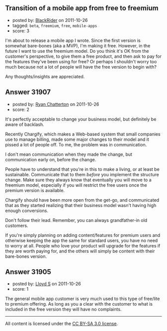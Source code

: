 ## Transition of a mobile app from free to freemium

- posted by: [BlackRider](https://stackexchange.com/users/-1/13723-blackrider) on 2011-10-26
- tagged: `beta`, `freemium`, `free`, `mobile-apps`
- score: 3

I'm about to release a mobile app I wrote. Since the first version is somewhat bare-bones (aka a MVP), I'm making it free. However, in the future I want to use the freemium model. Do you think it's OK from the customer's perspective, to give them a free product, and then ask to pay for the features they've been using for free? Or perhaps I shouldn't worry too much because not a lot of people will have the free version to begin with? 

Any thoughts/insights are appreciated.


## Answer 31907

- posted by: [Ryan Chatterton](https://stackexchange.com/users/-1/3753-ryan-chatterton) on 2011-10-26
- score: 2

It's perfectly acceptable to change your business model, but definitely be aware of backlash.

Recently Chargify, which makes a Web-based system that small companies use to manage billing, made some major changes to their model and it pissed a lot of people off. To me, the problem was in communication. 

I don't mean communication when they made the change, but communication early on, before the change.

People have to understand that you're in this to make a living, or at least be sustainable. Communicate that to them *before* you implement the structure change. Make sure they always know that eventually you will move to a freemium model, especially if you will restrict the free users once the premium version is available.

Chargify should have been more open from the get-go, and communicated that as they started realizing that their business model wasn't having high enough conversions. 

Don't follow their lead. Remember, you can always grandfather-in old customers.

If you're simply planning on adding content/features for premium users and otherwise keeping the app the same for standard users, you have no need to worry at all. People who love your product will upgrade for the features if they are worth paying for, and the others will simply be content with their bare-bones version.


## Answer 31905

- posted by: [Lloyd S](https://stackexchange.com/users/-1/12549-lloyd-s) on 2011-10-26
- score: 1

The general mobile app customer is very much used to this type of free/lite to premium offering. As long as you a clear with the customer to what is included in the free version they will have no complaints.



---

All content is licensed under the [CC BY-SA 3.0 license](https://creativecommons.org/licenses/by-sa/3.0/).
